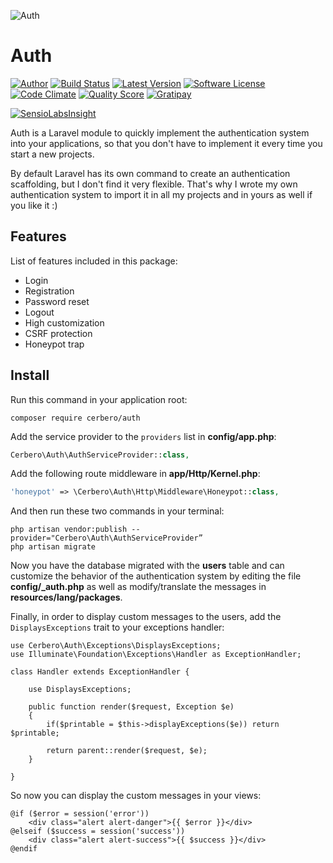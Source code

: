 ![](http://s17.postimg.org/wh7x5m5m3/1430033673_lock_mini.jpg "Auth")
# Auth

[![Author](http://img.shields.io/badge/author-@cerbero90-blue.svg?style=flat-square)](https://twitter.com/cerbero90)
[![Build Status](https://img.shields.io/travis/cerbero90/Auth/master.svg?style=flat-square)](https://travis-ci.org/cerbero90/auth)
[![Latest Version](https://img.shields.io/packagist/v/cerbero/Auth.svg?style=flat-square&label=release)](https://packagist.org/packages/cerbero/auth)
[![Software License](https://img.shields.io/badge/license-MIT-brightgreen.svg?style=flat-square)](LICENSE.md)
[![Code Climate](https://img.shields.io/codeclimate/github/cerbero90/Auth.svg?style=flat-square)](https://codeclimate.com/github/cerbero90/auth)
[![Quality Score](https://img.shields.io/scrutinizer/g/cerbero90/auth.svg?style=flat-square)](https://scrutinizer-ci.com/g/cerbero90/auth)
[![Gratipay](https://img.shields.io/gratipay/cerbero.svg?style=flat-square)](https://gratipay.com/cerbero/)

[![SensioLabsInsight](https://insight.sensiolabs.com/projects/56fd0fb9-29d9-423a-9cc9-60f00a1b3367/big.png)](https://insight.sensiolabs.com/projects/56fd0fb9-29d9-423a-9cc9-60f00a1b3367)

Auth is a Laravel module to quickly implement the authentication system into your applications, so that you don't have to implement it every time you start a new projects.

By default Laravel has its own command to create an authentication scaffolding, but I don't find it very flexible. That's why I wrote my own authentication system to import it in all my projects and in yours as well if you like it :)

## Features

List of features included in this package:

+ Login
+ Registration
+ Password reset
+ Logout
+ High customization
+ CSRF protection 
+ Honeypot trap

## Install

Run this command in your application root:

```
composer require cerbero/auth
```

Add the service provider to the `providers` list in **config/app.php**:

```php
Cerbero\Auth\AuthServiceProvider::class,
```

Add the following route middleware in **app/Http/Kernel.php**:

```php
'honeypot' => \Cerbero\Auth\Http\Middleware\Honeypot::class,
```

And then run these two commands in your terminal:

```
php artisan vendor:publish --provider="Cerbero\Auth\AuthServiceProvider”
php artisan migrate
```

Now you have the database migrated with the **users** table and can customize the behavior of the authentication system by editing the file **config/_auth.php** as well as modify/translate the messages in **resources/lang/packages**.

Finally, in order to display custom messages to the users, add the `DisplaysExceptions` trait to your exceptions handler:
```
use Cerbero\Auth\Exceptions\DisplaysExceptions;
use Illuminate\Foundation\Exceptions\Handler as ExceptionHandler;

class Handler extends ExceptionHandler {

	use DisplaysExceptions;

	public function render($request, Exception $e)
	{
		if($printable = $this->displayExceptions($e)) return $printable;

		return parent::render($request, $e);
	}

}
```
So now you can display the custom messages in your views:
```
@if ($error = session('error'))
	<div class="alert alert-danger">{{ $error }}</div>
@elseif ($success = session('success'))
	<div class="alert alert-success">{{ $success }}</div>
@endif
```
